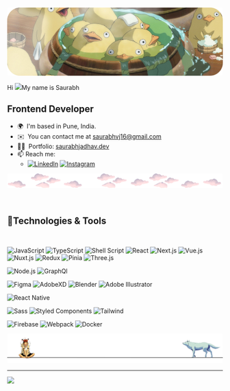 ![Descriptive Alt Text](./assets/banner.png)


Hi ![](https://user-images.githubusercontent.com/18350557/176309783-0785949b-9127-417c-8b55-ab5a4333674e.gif)My name is Saurabh

Frontend Developer
-------------------------------

*   🌍  I'm based in Pune, India.
*   ✉️  You can contact me at [saurabhvj16@gmail.com](mailto:saurabhvj16@gmail.com)
*   👨‍💻  Portfolio: [saurabhjadhav.dev](saurabhjadhav.dev)
*   📫 Reach me:
    *  [![LinkedIn](https://img.shields.io/badge/-LinkedIn-0077B5?style=flat&logo=LinkedIn&logoColor=white)](https://www.linkedin.com/in/saurabhvj16)
      [![Instagram](https://img.shields.io/badge/--0A1A2F?style=social&logo=Instagram)](https://www.instagram.com/saurabh_v_j45)






![divider1](./assets/divider2.png)


<br>
<h2>🚀Technologies & Tools </h2>
<br>


![JavaScript](https://img.shields.io/badge/-JavaScript-0A1A2F?style=flat&logo=javascript)
![TypeScript](https://img.shields.io/badge/-TypeScript-0A1A2F?style=flat&logo=typescript)
![Shell Script](https://img.shields.io/badge/-Shell_Script-0A1A2F?style=flat&logo=gnu-bash)
![React](https://img.shields.io/badge/-React-0A1A2F?style=flat&logo=react)
![Next.js](https://img.shields.io/badge/-Next.js-0A1A2F?style=flat&logo=next.js)
![Vue.js](https://img.shields.io/badge/-Vue.js-0A1A2F?style=flat&logo=Vue.js)
![Nuxt.js](https://img.shields.io/badge/-Nuxt.js-0A1A2F?style=flat&logo=nuxt.js)
![Redux](https://img.shields.io/badge/-Redux-0A1A2F?style=flat&logo=Redux)
![Pinia](https://img.shields.io/badge/-Pinia-0A1A2F?style=flat&logo=pinia&logoColor=F4D03F)
![Three.js](https://img.shields.io/badge/-Three.js-0A1A2F?style=flat&logo=Three.js)

![Node.js](https://img.shields.io/badge/-Node.js-0A1A2F?style=flat&logo=node.js)
![GraphQl](https://img.shields.io/badge/-GraphQL-0A1A2F?style=flat&logo=GraphQl)

![Figma](https://img.shields.io/badge/-Figma-0A1A2F?style=flat&logo=figma)
![AdobeXD](https://img.shields.io/badge/-AdobeXD-0A1A2F?style=flat&logo=adobe-xd)
![Blender](https://img.shields.io/badge/-Blender-0A1A2F?style=flat&logo=blender)
![Adobe Illustrator](https://img.shields.io/badge/-AdobeIllustrator-0A1A2F?style=flat&logo=AdobeIllustrator)



![React Native](https://img.shields.io/badge/-React%20Native-0A1A2F?style=flat&logo=React&logoColor=00d8fd)

![Sass](https://img.shields.io/badge/-Sass-0A1A2F?style=flat&logo=Sass)
![Styled Components](https://img.shields.io/badge/-StyledComponents-0A1A2F?style=flat&logo=Styledcomponents)
![Tailwind](https://img.shields.io/badge/-Tailwind-0A1A2F?style=flat&logo=Tailwindcss)

![Firebase](https://img.shields.io/badge/-Firebase-0A1A2F?style=flat&logo=Firebase)
![Webpack](https://img.shields.io/badge/-Webpack-0A1A2F?style=flat&logo=Webpack)
![Docker](https://img.shields.io/badge/-Docker-0A1A2F?style=flat&logo=Docker)

![divider1](./assets/Group_400.png)

---
[![](https://visitcount.itsvg.in/api?id=Chambrin&icon=4&color=3)](https://visitcount.itsvg.in)
